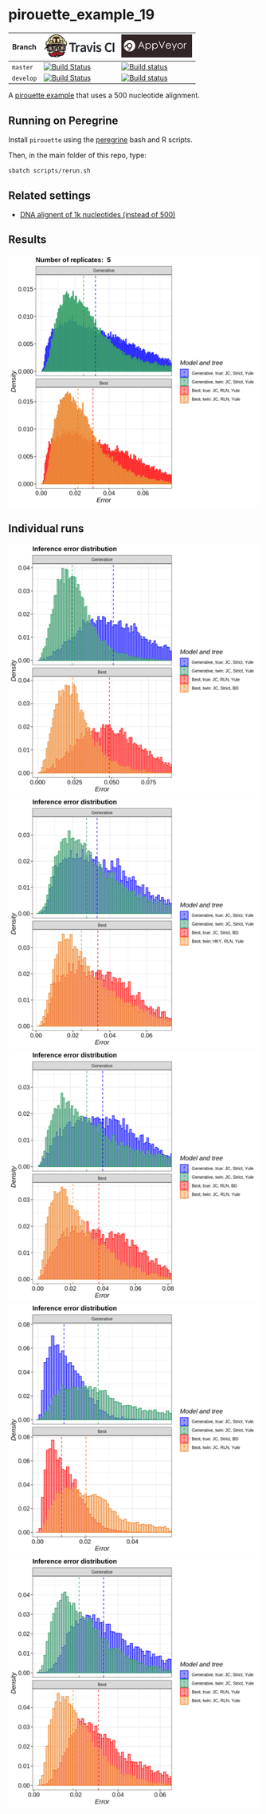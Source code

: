 # pirouette_example_19

Branch   |[![Travis CI logo](pics/TravisCI.png)](https://travis-ci.org)                                                                                                 |[![AppVeyor logo](pics/AppVeyor.png)](https://appveyor.com)                                                                                               
---------|--------------------------------------------------------------------------------------------------------------------------------------------------------------|----------------------------------------------------------------------------------------------------------------------------------
`master` |[![Build Status](https://travis-ci.org/richelbilderbeek/pirouette_example_19.svg?branch=master)](https://travis-ci.org/richelbilderbeek/pirouette_example_19) |[![Build status](https://ci.appveyor.com/api/projects/status/ar72ren8hyp0bw3c/branch/master?svg=true)](https://ci.appveyor.com/project/richelbilderbeek/pirouette-example-19/branch/master)
`develop`|[![Build Status](https://travis-ci.org/richelbilderbeek/pirouette_example_19.svg?branch=develop)](https://travis-ci.org/richelbilderbeek/pirouette_example_19)|[![Build status](https://ci.appveyor.com/api/projects/status/ar72ren8hyp0bw3c/branch/develop?svg=true)](https://ci.appveyor.com/project/richelbilderbeek/pirouette-example-19/branch/develop)

A [pirouette example](https://github.com/richelbilderbeek/pirouette_examples)
that uses a 500 nucleotide alignment.

## Running on Peregrine

Install `pirouette` using the [peregrine](https://github.com/richelbilderbeek/peregrine)
bash and R scripts.

Then, in the main folder of this repo, type:

```
sbatch scripts/rerun.sh
```

## Related settings

 * [DNA alignent of 1k nucleotides (instead of 500)](https://github.com/richelbilderbeek/pirouette_example_28)

## Results

![](example_19/errors.png)

## Individual runs

![](example_19/314/errors.png)
![](example_19/315/errors.png)
![](example_19/316/errors.png)
![](example_19/317/errors.png)
![](example_19/318/errors.png)

